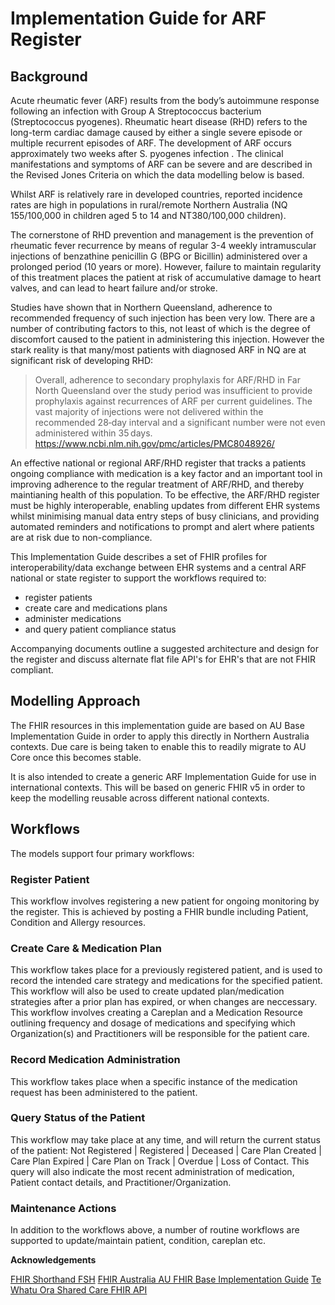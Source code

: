 # Implementation Guide for ARF Register

## Background

Acute rheumatic fever (ARF) results from the body’s autoimmune response following an infection with Group A Streptococcus bacterium (Streptococcus pyogenes). Rheumatic heart disease (RHD) refers to the long-term cardiac damage caused by either a single severe episode or multiple recurrent episodes of ARF.  The development of ARF occurs approximately two weeks after S. pyogenes infection . The clinical manifestations and symptoms of ARF can be severe and are described in the Revised Jones Criteria on which the data modelling below is based.

Whilst ARF is relatively rare in developed countries,  reported incidence rates are high in populations in rural/remote Northern Australia  (NQ 155/100,000 in children aged 5 to 14 and NT380/100,000 children).  

The cornerstone of RHD prevention and management is the prevention of rheumatic fever recurrence by means of regular 3-4 weekly intramuscular injections of benzathine penicillin G (BPG or Bicillin) administered over a prolonged period (10 years or more).  However, failure to maintain regularity of this treatment places the patient at risk of accumulative damage to heart valves, and can lead to heart failure and/or stroke.

Studies have shown that in Northern Queensland, adherence to recommended frequency of such injection has been very low.  There are a number of contributing factors to this,  not least of which is the degree of discomfort caused to the patient in administering this injection. However the stark reality is that many/most patients with diagnosed ARF in NQ are at significant risk of developing RHD:
> Overall, adherence to secondary prophylaxis for ARF/RHD in Far North Queensland over the study period was insufficient to provide prophylaxis against recurrences of ARF per current guidelines. The vast majority of injections were not delivered within the recommended 28‐day interval and a significant number were not even administered within 35 days.
<https://www.ncbi.nlm.nih.gov/pmc/articles/PMC8048926/>

An  effective national or regional ARF/RHD register that tracks a patients ongoing compliance with medication is a key factor and an important tool in improving adherence to the regular treatment of ARF/RHD, and thereby maintianing health of this population.   To be effective,  the ARF/RHD register must be highly interoperable, enabling updates from different EHR systems whilst minimising manual data entry steps of busy clinicians, and providing automated reminders and notifications to prompt and alert where patients are at risk due to non-compliance.

This Implementation Guide describes a set of FHIR profiles for interoperability/data exchange between EHR systems and a central ARF national or state register to support the workflows required to:
* register patients
* create care and medications plans
* administer medications 
* and query patient compliance status

Accompanying  documents outline a suggested architecture and design for the register and discuss alternate flat file API's for EHR's that are not FHIR compliant. 

## Modelling Approach

The FHIR resources in this implementation guide are based on AU Base Implementation Guide in order to apply this directly in Northern Australia contexts.  Due care is being taken to enable this to readily migrate to AU Core once this becomes stable.

It is also intended to create a generic ARF Implementation Guide for use in international contexts.  This will be based on generic FHIR v5 in order to keep the modelling reusable across different national contexts.

## Workflows

The models support four primary workflows:

### Register Patient

This workflow involves registering a new patient for ongoing monitoring by the register.   This is achieved by posting a FHIR bundle including Patient, Condition and Allergy resources.

### Create Care & Medication Plan

This workflow takes place for a previously registered patient,  and is used to record the intended care strategy and medications for the specified patient.    This workflow will also be used to create updated plan/medication strategies after a prior plan has expired,  or when changes are neccessary.  This workflow involves creating a Careplan and a Medication Resource outlining frequency and dosage of medications and specifying which Organization(s) and Practitioners will be responsible for the patient care.

### Record Medication Administration

This workflow takes place when a specific instance of the medication request has been administered to the patient.

### Query Status of the Patient

This workflow may take place at any time,  and will return the current status of the patient:   Not Registered | Registered | Deceased | Care Plan Created | Care Plan Expired | Care Plan on Track | Overdue | Loss of Contact.    This query will also indicate the most recent administration of medication,  Patient contact details,  and Practitioner/Organization.

### Maintenance Actions

In addition to the workflows above,  a number of routine workflows are supported to update/maintain patient, condition, careplan etc.

**Acknowledgements**

[FHIR Shorthand FSH](https://build.fhir.org/ig/HL7/fhir-shorthand/overview.html)
[FHIR Australia AU FHIR Base Implementation Guide](https://build.fhir.org/ig/hl7au/au-fhir-base/index.html)
[Te Whatu Ora Shared Care FHIR API](https://build.fhir.org/ig/tewhatuora/cinc-fhir-ig/index.html)
